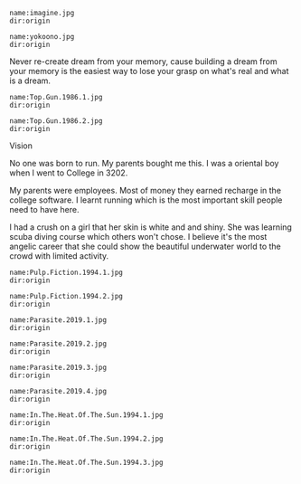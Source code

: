 ```<a-img>
name:imagine.jpg
dir:origin
```

```<a-img>
name:yokoono.jpg
dir:origin
```

Never re-create dream from your memory, cause building a dream from your memory is the easiest way to lose your grasp on what's real and what is a dream.

```<a-img>
name:Top.Gun.1986.1.jpg
dir:origin
```

```<a-img>
name:Top.Gun.1986.2.jpg
dir:origin
```

Vision

No one was born to run. My parents bought me this. I was a oriental boy when I went to College in 3202.

My parents were employees. Most of money they earned recharge in the college software.
I learnt running which is the most important skill people need to have here.

I had a crush on a girl that her skin is white and and shiny.
She was learning scuba diving course which others won't chose.
I believe it's the most angelic career that she could show the beautiful underwater world to the crowd with limited activity.

```<a-img>
name:Pulp.Fiction.1994.1.jpg
dir:origin
```

```<a-img>
name:Pulp.Fiction.1994.2.jpg
dir:origin
```

```<a-img>
name:Parasite.2019.1.jpg
dir:origin
```

```<a-img>
name:Parasite.2019.2.jpg
dir:origin
```

```<a-img>
name:Parasite.2019.3.jpg
dir:origin
```

```<a-img>
name:Parasite.2019.4.jpg
dir:origin
```

```<a-img>
name:In.The.Heat.Of.The.Sun.1994.1.jpg
dir:origin
```

```<a-img>
name:In.The.Heat.Of.The.Sun.1994.2.jpg
dir:origin
```

```<a-img>
name:In.The.Heat.Of.The.Sun.1994.3.jpg
dir:origin
```
